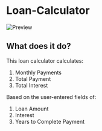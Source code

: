 # Loan-Calculator
![Preview](https://i.gyazo.com/e391c96fd9a333a4fde0dddd63092e17.png)

## What does it do?
This loan calculator calculates:
1. Monthly Payments
2. Total Payment
3. Total Interest

Based on the user-entered fields of:
1. Loan Amount
2. Interest
3. Years to Complete Payment
